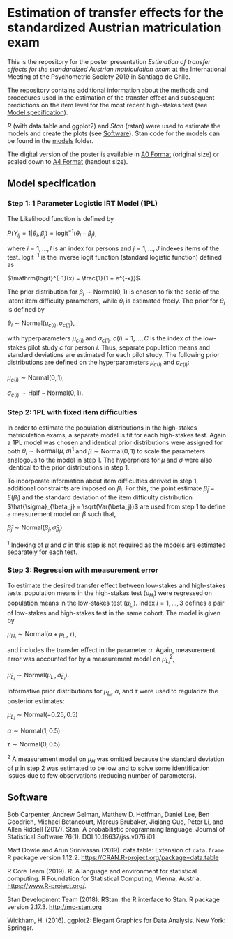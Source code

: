 # Estimation of transfer effects for the standardized Austrian matriculation exam
This is the repository for the poster presentation *Estimation of transfer effects for the standardized Austrian matriculation exam* at the International Meeting of the Psychometric Society 2019 in Santiago de Chile.

The repository contains additional information about the methods and procedures used in the estimation of the transfer effect and subsequent predictions on the item level for the most recent high-stakes test (see [Model specification](#model-specification)).

*R* (with data.table and ggplot2) and *Stan* (rstan) were used to estimate the models and create the plots (see [Software](#software)). Stan code for the models can be found in the [models](models/) folder.

The digital version of the poster is available in [A0 Format](transfer_effect_poster_A0.pdf) (original size) or scaled down to [A4 Format](transfer_effect_poster_A4.pdf) (handout size).

## Model specification
### Step 1: 1 Parameter Logistic IRT Model (1PL)
The Likelihood function is defined by

$P(Y_{ij} = 1 | \theta_i, \beta_j) = \mathrm{logit}^{-1}(\theta_i - \beta_j)$,

where $i = 1, \ldots, I$ is an index for persons and $j = 1, \ldots, J$ indexes items of the test. $\mathrm{logit}^{-1}$ is the inverse logit function (standard logistic function) defined as

$\mathrm{logit}^{-1}(x) = \frac{1}{1 + e^{-x}}$.

The prior distribution for $\beta_j \sim \mathrm{Normal}(0, 1)$ is chosen to fix the scale of the latent item difficulty parameters, while $\theta_i$ is estimated freely. The prior for $\theta_i$ is defined by

$\theta_i \sim \mathrm{Normal}(\mu_{c(i)}, \sigma_{c(i)})$,

with hyperparameters $\mu_{c(i)}$ and $\sigma_{c(i)}$. $c(i) = 1, \ldots, C$ is the index of the low-stakes pilot study $c$ for person $i$. Thus, separate population means and standard deviations are estimated for each pilot study. The following prior distributions are defined on the hyperparameters $\mu_{c(i)}$ and $\sigma_{c(i)}$:

$\mu_{c(i)} \sim \mathrm{Normal}(0, 1)$,

$\sigma_{c(i)} \sim \mathrm{Half-Normal}(0, 1)$.

### Step 2: 1PL with fixed item difficulties
In order to estimate the population distributions in the high-stakes matriculation exams, a separate model is fit for each high-stakes test. Again a 1PL model was chosen and identical prior distributions were assigned for both $\theta_i \sim \mathrm{Normal}(\mu, \sigma)$<sup>1</sup> and $\beta \sim \mathrm{Normal}(0, 1)$ to scale the parameters analogous to the model in step 1. The hyperpriors for $\mu$ and $\sigma$ were also identical to the prior distributions in step 1.

To incorporate information about item difficulties derived in step 1, additional constraints are imposed on $\beta_j$. For this, the point estimate $\hat{\beta}_j = E(\beta_j)$ and the standard deviation of the item difficulty distribution $\hat{\sigma}_{\beta_j} = \sqrt(Var(\beta_j))$ are used from step 1 to define a measurement model on $\beta$ such that,

$\hat{\beta}_j \sim \mathrm{Normal}(\beta_j, \hat{\sigma}_{\beta_j})$.

<sup>1</sup> Indexing of $\mu$ and $\sigma$ in this step is not required as the models are estimated separately for each test.

### Step 3: Regression with measurement error
To estimate the desired transfer effect between low-stakes and high-stakes tests, population means in the high-stakes test ($\mu_{H_i}$) were regressed on population means in the low-stakes test ($\mu_{L_i}$). Index $i = 1, \ldots, 3$ defines a pair of low-stakes and high-stakes test in the same cohort. The model is given by

$\mu_{H_i} \sim \mathrm{Normal}(\alpha + \mu_{L_i}, \tau)$,

and includes the transfer effect in the parameter $\alpha$. Again, measurement error was accounted for by a measurement model on $\mu_{L_i}$<sup>2</sup>,

$\hat{\mu}_{L_i} \sim \mathrm{Normal}(\mu_{L_i}, \hat{\sigma}_{L_i})$.

Informative prior distributions for $\mu_{L_i}$, $\alpha$, and $\tau$ were used to regularize the posterior estimates:

$\mu_{L_i} \sim \mathrm{Normal}(-0.25, 0.5)$

$\alpha \sim \mathrm{Normal}(1, 0.5)$

$\tau \sim \mathrm{Normal}(0, 0.5)$

<sup>2</sup> A measurement model on $\mu_H$ was omitted because the standard deviation of $\mu$ in step 2 was estimated to be low and to solve some identification issues due to few observations (reducing number of parameters).

## Software
Bob Carpenter, Andrew Gelman, Matthew D. Hoffman, Daniel Lee, Ben Goodrich, Michael Betancourt, Marcus Brubaker, Jiqiang Guo, Peter Li, and Allen Riddell (2017). Stan: A probabilistic programming language. Journal of Statistical Software 76(1). DOI 10.18637/jss.v076.i01

Matt Dowle and Arun Srinivasan (2019). data.table: Extension of
`data.frame`. R package version 1.12.2.
https://CRAN.R-project.org/package=data.table

R Core Team (2019). R: A language and environment for statistical
computing. R Foundation for Statistical Computing, Vienna, Austria.
https://www.R-project.org/.

Stan Development Team (2018). RStan: the R interface to Stan. R package version 2.17.3.   http://mc-stan.org

Wickham, H. (2016). ggplot2: Elegant Graphics for Data Analysis.
  New York: Springer.
